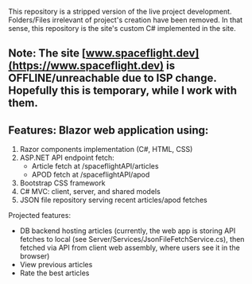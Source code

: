 This repository is a stripped version of the live project development. Folders/Files irrelevant of project's creation have been removed. In that sense, this repository is the site's custom C# implemented in the site.  

## Note: The site [www.spaceflight.dev](https://www.spaceflight.dev) is OFFLINE/unreachable due to ISP change. Hopefully this is temporary, while I work with them.

## Features: Blazor web application using:  
1. Razor components implementation (C#, HTML, CSS)  
2. ASP.NET API endpoint fetch:  
   - Article fetch at /spaceflightAPI/articles  
   - APOD fetch at /spaceflightAPI/apod  
3. Bootstrap CSS framework  
4. C# MVC: client, server, and shared models  
5. JSON file repository serving recent articles/apod fetches  

Projected features:  
- DB backend hosting articles (currently, the web app is storing API fetches to local (see Server/Services/JsonFileFetchService.cs), then fetched via API from client web assembly, where users see it in the browser)  
- View previous articles  
- Rate the best articles  
